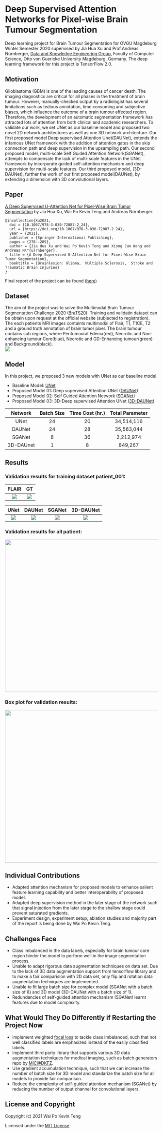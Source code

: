 # Deep Supervised Attention Networks for Pixel-wise Brain Tumour Segmentation 
Deep learning project for Brain Tumour Segmentation for OVGU Magdeburg Winter Semester 2020 supervised by Jia Hua Xu and Prof.Andreas Nürnberger, [Data and Knowledge Engineering Group](https://www.findke.ovgu.de/findke/en/), Faculty of Computer Science, Otto von Guericke University Magdeburg, Germany. The deep learning framework for this project is TensorFlow 2.0. 

## Motivation
Glioblastoma (GBM) is one of the leading causes of cancer death. The imaging diagnostics are critical for all phases in the treatment of brain tumour. However, manually-checked output by a radiologist has several limitations such as tedious annotation, time consuming and subjective biases, which influence the outcome of a brain tumour affected region. Therefore, the development of an automatic segmentation framework has attracted lots of attention from both clinical and academic researchers. To validate our work, we set UNet as our baseline model and proposed two novel 2D network architectures as well as one 3D network architecture. Our first proposed model Deep supervised Attention Unet(DAUNet), extends the infamous UNet framework with the addition of attention gates in the skip connection path and deep supervision in the upsampling path. Our second proposed model, multi-scale Self Guided Attention Network(SGANet), attempts to compensate the lack of multi-scale features in the UNet framework by incorporate guided self-attention mechanism and deep supervision for multi-scale features. Our third proposed model, (3D-DAUNet), further the work of our first proposed model(DAUNet), by extending a dimension with 3D convolutional layers.

## Paper
[A Deep Supervised U-Attention Net for Pixel-Wise Brain Tumor Segmentation](https://link.springer.com/chapter/10.1007%2F978-3-030-72087-2_24) by Jia Hua Xu, Wai Po Kevin Teng and Andreas Nürnberger. 
```
@incollection{Xu2021,
  doi = {10.1007/978-3-030-72087-2_24},
  url = {https://doi.org/10.1007/978-3-030-72087-2_24},
  year = {2021},
  publisher = {Springer International Publishing},
  pages = {278--289},
  author = {Jia Hua Xu and Wai Po Kevin Teng and Xiong Jun Wang and Andreas N\"{u}rnberger},
  title = {A Deep Supervised U-Attention Net for Pixel-Wise Brain Tumor Segmentation},
  booktitle = {Brainlesion: Glioma,  Multiple Sclerosis,  Stroke and Traumatic Brain Injuries}
} 
```

Final report of the project can be found ([here](Report/BraTS2020__finalReport.pdf))

## Dataset 
The aim of the project was to solve the Multimodal Brain Tumour Segmentation Challenge 2020 ([BraTS20](https://www.med.upenn.edu/cbica/brats2020/data.html)). Training and validatin dataset can be obtain upon request at the official website (subjected to registration). The each patients MRI images containts multimodal of Flair, T1, T1CE, T2 and a ground truth annotation of brain tumor pixel. The brain tumour contains sub regions, where Peritumoural Edema(red), Necrotic and Non-enhancing tumour Core(blue), Necrotic and
GD-Enhancing tumour(green) and Background(black).     
![](Fig/dataset.png)

## Model
In this project, we proposed 3 new models with UNet as our baseline model. 
- Baseline Model: [UNet](Model/BraTS20_Unet.ipynb)
- Proposed Model 01: Deep supervised Attention UNet ([DAUNet](Model/BraTS20_DAUNet.ipynb)) 
- Proposed Model 02: Self Guided Attention Network ([SGANet](Model/BraTS20_SGANet.ipynb))  
- Proposed Model 03: 3D-Deep supervised Attention UNet ([3D-DAUNet](Model/BraTS20_3D_DAUNet.ipynb)) 

| Network       | Batch Size    |Time Cost (hr.)| Total Parameter|
| :-----------: | :----------: | :-----------: | :-----------: |
| UNet  | 24  | 20 | 34,514,116 |
| DAUNet  | 24  | 28| 35,563,044 |
|SGANet| 8 | 36 | 2,212,974 |
|3D-DAUnet| 1 | 8 | 849,267|

## Results 
### Validation results for training dataset patient_001:

|FLAIR|GT|
|:--:|:--:|
|![](Fig/gif/Flair_001.gif)|![](Fig/gif/Seg_001_fps5.gif)|

  
|UNet|DAUNet|SGANet|3D-DAUNet|
|:--:|:--:|:--:|:--:|
|![](Fig/gif/UNet_001.gif)|![](Fig/gif/DAUNet_001.gif)|![](Fig/gif/SGANet_001.gif)|![](Fig/gif/3DDAUNet_001.gif)|

### Validation results for all patient:
<p align="center">
<img src="Fig/Validation_Results_Table.PNG" width="600" height="500">
</p>

### Box plot for validation results:
<p align="center">
<img src="Fig/_Validation_dice_box.png" width="600" height="500">
</p>

## Individual Contributions
- Adapted attention mechanism for proposed models to enhance salient feature learning capability and better interoperability of proposed model. 
- Adapted deep supervision method in the later stage of the network such that signal injection from the later stage to the shallow stage could prevent saturated gradients. 
- Experiment design, experiment setup, ablation studies and majority part of the report is being done by Wai Po Kevin Teng.  

## Challenges Face
- Class imbalanced in the data labels, especially for brain tumour core region hinder the model to perform well in the image segmentation process. 
- Unable to adapt rigorous data augmentation techniques on data set. Due to the lack of 3D data augmentation support from tensorflow library and to make a fair comparision with 2D data set, only flip and rotation data augmentation techniques are implemented. 
- Unable to fit large batch size for complex model (SGANet with a batch size of 8) and 3D model (3D-DAUNet with a batch size of 1). 
- Redundancies of self-guided attention mechanism (SGANet) learnt features due to model complexity.  


## What Would They Do Differently if Restarting the Project Now
- Implement weighted [focal loss](https://arxiv.org/abs/1708.02002) to tackle class imbalanced, such that not well classified labels are emphasized instead of the easily classified labels. 
- Implement third party library that supports various 3D data augmentation techniques for medical imaging, such as 
  batch generators repo by [MIC@DKFZ](https://github.com/MIC-DKFZ/batchgenerators). 
- Use gradient accumulation technique, such that we can increase the number of batch size for 3D model and standarize the batch size for all models to provide fair comparison. 
- Reduce the complexity of self-guided attention mechanism (SGANet) by reducing the number of output channel for convolutional layers. 

## License and Copyright
Copyright (c) 2021 Wai Po Kevin Teng 

Licensed under the [MIT License](LICENSE)
